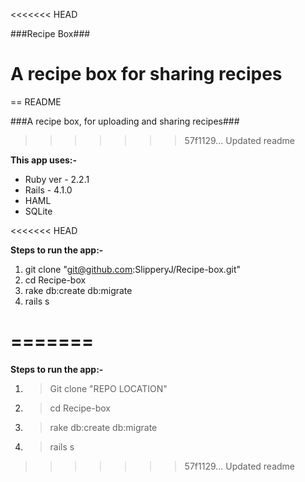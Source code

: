 <<<<<<< HEAD

###Recipe Box###

**A recipe box for sharing recipes**
=======
== README

###A recipe box, for uploading and sharing recipes###

>>>>>>> 57f1129... Updated readme

**This app uses:-**


- Ruby ver - 2.2.1
- Rails - 4.1.0
- HAML
- SQLite

<<<<<<< HEAD

**Steps to run the app:-**

1. git clone "git@github.com:SlipperyJ/Recipe-box.git"
2. cd Recipe-box
3. rake db:create db:migrate
4. rails s

=======
===============================================

**Steps to run the app:-**

1. > Git clone "REPO LOCATION"
2. > cd Recipe-box
3. > rake db:create db:migrate
4. > rails s
>>>>>>> 57f1129... Updated readme
